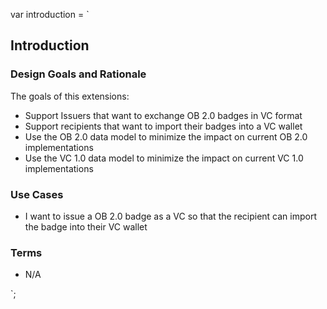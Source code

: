 var introduction = `

## Introduction

### Design Goals and Rationale

The goals of this extensions:

- Support Issuers that want to exchange OB 2.0 badges in VC format
- Support recipients that want to import their badges into a VC wallet
- Use the OB 2.0 data model to minimize the impact on current OB 2.0 implementations
- Use the VC 1.0 data model to minimize the impact on current VC 1.0 implementations

### Use Cases

- I want to issue a OB 2.0 badge as a VC so that the recipient can import the badge into their VC wallet

### Terms

- N/A

`;
